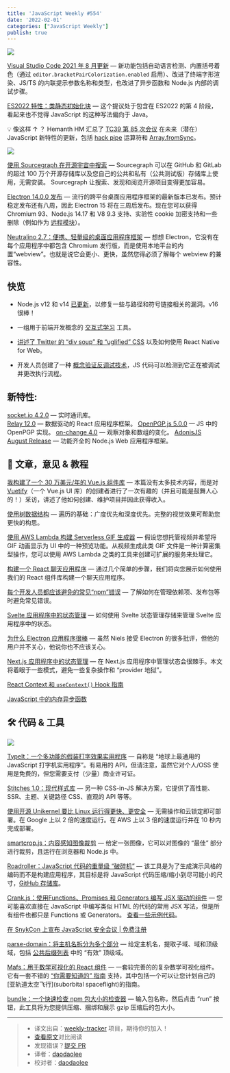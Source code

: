 ```yaml
---
title: 'JavaScript Weekly #554'
date: '2022-02-01'
categories: ["JavaScript Weekly"]
publish: true
---
```


![](https://res.cloudinary.com/cpress/image/upload/w_1280,e_sharpen:60/chakx4rmc7iv0d3wob8d.jpg)
<!--以上是预览信息，图片一张或限制百字左右，前者优先-->
<!-- more -->
[Visual Studio Code 2021 年 8 月更新](https://javascriptweekly.com/link/113306/web "code.visualstudio.com") — 新功能包括自动语言检测、内置括号着色（通过 `editor.bracketPairColorization.enabled` 启用）、改进了终端字形渲染、JS/TS 的内联提示参数名称和类型，也改进了异步函数和 Node.js 内部的调试步骤。

[ES2022 特性：类静态初始化块](./es2022_feature_class_static_initialization_blocks.md) — 这个提议处于包含在 ES2022 的第 4 阶段，看起来也不觉得 JavaScript 的这种写法偏向于 Java。

💡 像这样 ↑ ？ Hemanth HM 汇总了 [TC39 第 85 次会议](https://javascriptweekly.com/link/113309/web) 在未来（潜在）JavaScript 新特性的更新，包括 [hack pipe](https://javascriptweekly.com/link/113310/web) 运算符和 [Array.fromSync](https://javascriptweekly.com/link/113311/web)。

![](https://copm.s3.amazonaws.com/d99a6231.png)

[使用 Sourcegraph 在开源宇宙中搜索](https://javascriptweekly.com/link/113286/web "sourcegraph.com") — Sourcegraph 可以在 GitHub 和 GitLab 的超过 100 万个开源存储库以及您自己的公共和私有（公共测试版）存储库上使用，无需安装。 Sourcegraph 让搜索、发现和阅览开源项目变得更加容易。

[Electron 14.0.0 发布](https://javascriptweekly.com/link/113312/web "www.electronjs.org") — 流行的跨平台桌面应用程序框架的最新版本已发布。预计稳定发布还有八周，因此 Electron 15 将在三周后发布。现在您可以获得 Chromium 93、Node.js 14.17 和 V8 9.3 支持、实验性 cookie 加密支持和一些删除（例如作为 [远程模块](https://javascriptweekly.com/link/113313/web)）。

[Neutralino 2.7：便携、轻量级的桌面应用程序框架](https://javascriptweekly.com/link/113314/web "neutralino.js.org") — 想想 Electron，它没有在每个应用程序中都包含 Chromium 发行版，而是使用本地平台的内置“webview”。也就是说它会更小、更快，虽然您得必须了解每个 webview 的兼容性。

## **快览**

*   Node.js v12 和 v14 [已更新](https://javascriptweekly.com/link/113315/web)，以修复一些与路径和符号链接相关的漏洞。v16 很棒！
    
*   一组用于前端开发概念的 [交互式学习](https://javascriptweekly.com/link/113316/web) 工具。
    
*   [讲述了 Twitter 的 “div soup” 和 “uglified” CSS](https://javascriptweekly.com/link/113317/web) 以及如何使用 React Native for Web。
    
*   开发人员创建了一种 [概念验证反调试技术](https://javascriptweekly.com/link/113318/web)，JS 代码可以检测到它正在被调试并更改执行流程。
    
## **新特性:**

[socket.io 4.2.0](https://javascriptweekly.com/link/113287/web) — 实时通讯库。  
[Relay 12.0](https://javascriptweekly.com/link/113288/web) — 数据驱动的 React 应用程序框架。
[OpenPGP.js 5.0.0](https://javascriptweekly.com/link/113289/web) — JS 中的 OpenPGP 实现。
[on-change 4.0](https://javascriptweekly.com/link/113290/web) — 观察对象和数组的变化。
[AdonisJS August Release](https://javascriptweekly.com/link/113319/web) — 功能齐全的 Node.js Web 应用程序框架。

## 📖 文章，意见 & 教程

[我构建了一个 30 万美元/年的 Vue.js 组件库](https://javascriptweekly.com/link/113320/web "www.starterstory.com") — 本篇没有太多技术内容，而是对 [Vuetify](https://javascriptweekly.com/link/113321/web)（一个 Vue.js UI 库）的创建者进行了一次有趣的（并且可能是鼓舞人心的！）采访，讲述了他如何创建、维护项目并因此获得收入。

[使用树数据结构](https://javascriptweekly.com/link/113322/web "stackfull.dev") — 遍历的基础：广度优先和深度优先。完整的视觉效果可帮助您更快的构思。

[使用 AWS Lambda 构建 Serverless GIF 生成器](https://javascriptweekly.com/link/113323/web "aws.amazon.com") — 假设您想托管视频并希望将 GIF 动画显示为 UI 中的一种预览功能。从视频生成此类 GIF 文件是一种计算密集型操作，您可以使用 AWS Lambda 之类的工具来创建可扩展的服务来处理它。

[构建一个 React 聊天应用程序](https://javascriptweekly.com/link/113294/web "getstream.io") — 通过几个简单的步骤，我们将向您展示如何使用我们的 React 组件库构建一个聊天应用程序。

[每个开发人员都应该避免的常见“npm”错误](https://javascriptweekly.com/link/113324/web "blog.bitsrc.io") — 了解如何在管理依赖项、发布包等时避免常见错误。

[Svelte 应用程序中的状态管理](https://javascriptweekly.com/link/113325/web "auth0.com") — 如何使用 Svelte 状态管理存储来管理 Svelte 应用程序中的状态。

[为什么 Electron 应用程序很棒](https://javascriptweekly.com/link/113326/web "nielsleenheer.com") — 虽然 Niels 接受 Electron 的很多批评，但他的用户并不关心，他说你也不应该关心。

[Next.js 应用程序中的状态管理](https://javascriptweekly.com/link/113327/web "www.smashingmagazine.com") — 在 Next.js 应用程序中管理状态会很棘手。本文将着眼于一些模式，避免一些复杂操作和 “provider 地狱”。

[React Context 和 `useContext()` Hook 指南](https://javascriptweekly.com/link/113328/web)  

[JavaScript 中的内存异步函数](https://javascriptweekly.com/link/113329/web)  

## 🛠 代码 & 工具

![](https://res.cloudinary.com/cpress/image/upload/w_1280,e_sharpen:60/eaddyuhb98c2dzo607ou.jpg)

[TypeIt：一个多功能的假装打字效果实用程序](https://javascriptweekly.com/link/113330/web "typeitjs.com") — 自称是 “地球上最通用的 JavaScript 打字机实用程序”。有易用的 API，但请注意，虽然它对个人/OSS 使用是免费的，但您需要支付（少量）商业许可证。

[Stitches 1.0：现代样式库](https://javascriptweekly.com/link/113331/web "stitches.dev") — 另一种 CSS-in-JS 解决方案，它提供了高性能、SSR、主题、关键路径 CSS、直观的 API 等等。

[使用开源 Unikernel 要比 Linux 运行得更快、更安全](https://javascriptweekly.com/link/113296/web) — 无需操作和云锁定即可部署。在 Google 上以 2 倍的速度运行。在 AWS 上以 3 倍的速度运行并在 10 秒内完成部署。

[smartcrop.js：内容感知图像裁剪](https://javascriptweekly.com/link/113332/web "github.com") — 给定一张图像，它可以对图像的 “最佳” 部分进行裁剪，且运行在浏览器和 Node.js 中。

[Roadroller：JavaScript 代码的重量级 “破碎机”](https://javascriptweekly.com/link/113333/web "lifthrasiir.github.io") — 该工具是为了生成演示风格的编码而不是构建应用程序，其目标是将 JavaScript 代码压缩/缩小到尽可能小的尺寸，[GitHub 存储库](https://javascriptweekly.com/link/113334/web)。

[Crank.js：使用Functions、Promises 和 Generators 编写 JSX 驱动的组件](https://javascriptweekly.com/link/113335/web "crank.js.org") — 您可能喜欢直接在 JavaScript 中编写类似 HTML 的代码的常用 JSX 写法，但是所有组件也都只是 Functions 或 Generators。 [查看一些示例代码](https://javascriptweekly.com/link/113336/web)。

[在 SnykCon 上宣布 JavaScript 安全会议 | 免费注册](https://javascriptweekly.com/link/113295/web "snyk.io")

[parse-domain：将主机名拆分为多个部分](https://javascriptweekly.com/link/113337/web "github.com") — 给定主机名，提取子域、域和顶级域，包括 [公共后缀列表](https://javascriptweekly.com/link/113338/web) 中的 “有效” 顶级域。

[Mafs：用于数学可视化的 React 组件](https://javascriptweekly.com/link/113339/web "mafs.dev") — 一套较完善的的复杂数学可视化组件。它有一套不错的 [“你需要知道的” 指南](https://javascriptweekly.com/link/113340/web) 支持，其中包括一个可以让您计划自己的 [亚轨道太空飞行](suborbital spaceflight)的指南。

[bundle：一个快速检查 npm 包大小的检查器](https://javascriptweekly.com/link/113342/web "bundle.js.org") — 输入包名称，然后点击 “run” 按钮，此工具将为您提供压缩、捆绑和展示 gzip 压缩后的包大小。

---
> * 译文出自：[weekly-tracker](https://github.com/FEDarling/weekly-tracker) 项目，期待你的加入！
> * [查看原文](https://javascriptweekly.com/link/113285/web)对比阅读
> * 发现错误？[提交 PR](https://github.com/FEDarling/weekly-tracker/blob/main/weeklys/javascript_weekly/554/README.md)
> * 译者：[daodaolee](https://github.com/daodaolee)
> * 校对者：[daodaolee](https://github.com/daodaolee)